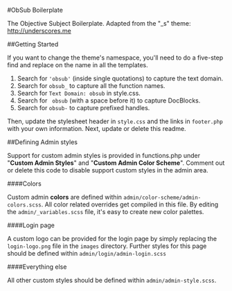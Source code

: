 #ObSub Boilerplate

The Objective Subject Boilerplate. Adapted from the "\_s" theme: http://underscores.me

##Getting Started

If you want to change the theme's namespace, you'll need to do a five-step find and replace on the name in all the templates.

1. Search for `'obsub'` (inside single quotations) to capture the text domain.
2. Search for `obsub_` to capture all the function names.
3. Search for `Text Domain: obsub` in style.css.
4. Search for <code>&nbsp;obsub</code> (with a space before it) to capture DocBlocks.
5. Search for `obsub-` to capture prefixed handles.

Then, update the stylesheet header in `style.css` and the links in `footer.php` with your own information. Next, update or delete this readme.

##Defining Admin styles

Support for custom admin styles is provided in functions.php under "**Custom Admin Styles**" and "**Custom Admin Color Scheme**". Comment out or delete this code to disable support custom styles in the admin area.

####Colors

Custom admin **colors** are defined within `admin/color-scheme/admin-colors.scss`. All color related overrides get compiled in this file. By editing the `admin/_variables.scss` file, it's easy to create new color palettes.

####Login page

A custom logo can be provided for the login page by simply replacing the `login-logo.png` file in the `images` directory. Further styles for this page should be defined within `admin/login/admin-login.scss`

####Everything else

All other custom styles should be defined within `admin/admin-style.scss`.
